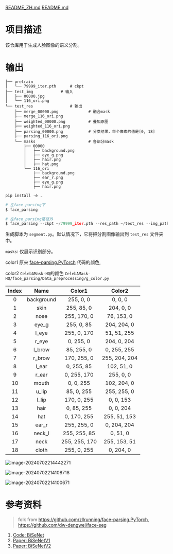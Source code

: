  [README_ZH.md](README_ZH.md)  [README.md](README.md) 

# 项目描述 

该仓库用于生成人脸图像的语义分割。

# 输出
```
├── pretrain
│   └── 79999_iter.pth      # ckpt
├── test_img            # 输入
│   ├── 00000.jpg
│   └── 116_ori.png
└── test_res                # 输出
    ├── merge_00000.png             # 融合mask
    ├── merge_116_ori.png
    ├── weighted_00000.png          # 叠加原图
    ├── weighted_116_ori.png
    ├── parsing_00000.png           # 分类结果，每个像素的值是[0, 18]
    ├── parsing_116_ori.png
    └── masks                       # 各部分mask
        ├── 00000
        │   ├── background.png
        │   ├── eye_g.png
        │   ├── hair.png
        │   ├── hat.png
        └── 116_ori
            ├── background.png
            ├── ear_r.png
            ├── eye_g.png
            ├── hair.png
```
```python
pip install -e .

# 在face_parsing下
$ face_parsing

# 在face_parsing路径外
$ face_parsing --ckpt ~/79999_iter.pth --res_path ~/test_res --img_path ~/test_img
```
生成脚本为 `segment.py`。默认情况下，它将把分割图像输出到 `test_res` 文件夹中。

`masks`: 仅展示识别部分。



color1 原来 [face-parsing.PyTorch](https://github.com/zllrunning/face-parsing.PyTorch) 代码的颜色, 

color2 `CelebAMask-HQ`的颜色 `CelebAMask-HQ/face_parsing/Data_preprocessing/g_color.py`

| Index |    Name    |    Color1     |    Color2     |
| :---: | :--------: | :-----------: | :-----------: |
|   0   | background |   255, 0, 0   |    0, 0, 0    |
|   1   |    skin    |  255, 85, 0   |   204, 0, 0   |
|   2   |    nose    |  255, 170, 0  |  76, 153, 0   |
|   3   |   eye_g    |  255, 0, 85   |  204, 204, 0  |
|   4   |   l_eye    |  255, 0, 170  |  51, 51, 255  |
|   5   |   r_eye    |   0, 255, 0   |  204, 0, 204  |
|   6   |   l_brow   |  85, 255, 0   |  0, 255, 255  |
|   7   |   r_brow   |  170, 255, 0  | 255, 204, 204 |
|   8   |   l_ear    |  0, 255, 85   |  102, 51, 0   |
|   9   |   r_ear    |  0, 255, 170  |   255, 0, 0   |
|  10   |   mouth    |   0, 0, 255   |  102, 204, 0  |
|  11   |   u_lip    |  85, 0, 255   |  255, 255, 0  |
|  12   |   l_lip    |  170, 0, 255  |   0, 0, 153   |
|  13   |    hair    |  0, 85, 255   |   0, 0, 204   |
|  14   |    hat     |  0, 170, 255  | 255, 51, 153  |
|  15   |   ear_r    |  255, 255, 0  |  0, 204, 204  |
|  16   |   neck_l   | 255, 255, 85  |   0, 51, 0    |
|  17   |    neck    | 255, 255, 170 | 255, 153, 51  |
|  18   |   cloth    |  255, 0, 255  |   0, 204, 0   |

![image-20240702214442271](https://cdn.jsdelivr.net/gh/sword4869/pic1@main/images/202407022144311.png)

![image-20240702214108718](https://cdn.jsdelivr.net/gh/sword4869/pic1@main/images/202407022141752.png)

![image-20240702214100671](https://cdn.jsdelivr.net/gh/sword4869/pic1@main/images/202407022141703.png)

# 参考资料

> folk from https://github.com/zllrunning/face-parsing.PyTorch, https://github.com/dw-dengwei/face-seg

1. [Code: BiSeNet](https://github.com/CoinCheung/BiSeNet)
2. [Paper: BiSeNetV1](https://arxiv.org/abs/1808.00897)
3. [Paper: BiSeNetV2](https://arxiv.org/abs/2004.02147)
